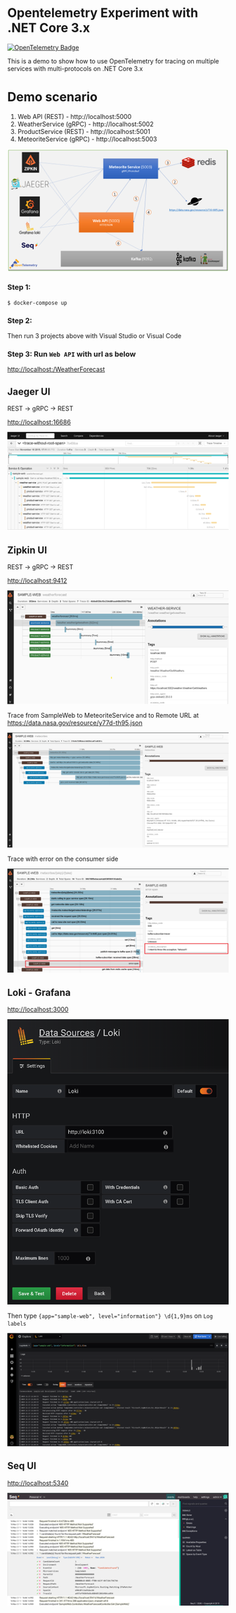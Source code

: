 # Opentelemetry Experiment with .NET Core 3.x

[![OpenTelemetry Badge](https://img.shields.io/badge/OpenTelemetry-enabled-blue.svg)](http://opentelemetry.io)

This is a demo to show how to use OpenTelemetry for tracing on multiple services with multi-protocols on .NET Core 3.x

# Demo scenario

1. Web API (REST) - http://localhost:5000
2. WeatherService (gRPC) - http://localhost:5002
3. ProductService (REST) - http://localhost:5001
4. MeteoriteService (gRPC) - http://localhost:5003

![](assets/high-level-architecture-demo.png)

### Step 1:

```
$ docker-compose up
```

### Step 2:

Then run 3 projects above with Visual Studio or Visual Code

### Step 3: Run `Web API` with url as below

[http://localhost:<port>/WeatherForecast](http://localhost:<port>/WeatherForecast)

## Jaeger UI

REST -> gRPC -> REST

[http://localhost:16686](http://localhost:16686/)

![](assets/tracing01_jaeger.png)

## Zipkin UI

REST -> gRPC -> REST

[http://localhost:9412](http://localhost:9412/)

![](assets/tracing01_zipkin.png)

Trace from SampleWeb to MeteoriteService and to Remote URL at https://data.nasa.gov/resource/y77d-th95.json

![](assets/tracing02_zipkin.png)

Trace with error on the consumer side

![](assets/tracing03_zipkin.png)

## Loki - Grafana

[http://localhost:3000](http://localhost:3000/)

![](assets/loki-grafana-config.png)

Then type `{app="sample-web", level="information"} \d{1,9}ms` on `Log labels`

![](assets/loki-grafana-logs.png)

## Seq UI

[http://localhost:5340](http://localhost:5340/)

![](assets/logging01.png)
